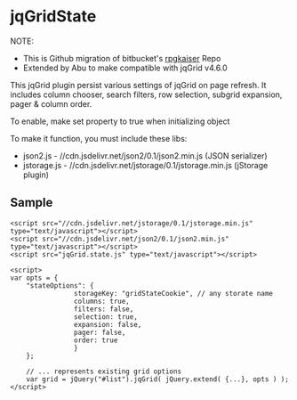 jqGridState
===========

NOTE:
- This is Github migration of bitbucket's [rpgkaiser](https://bitbucket.org/rpgkaiser/jqgridstate) Repo
- Extended by Abu to make compatible with jqGrid v4.6.0

This jqGrid plugin persist various settings of jqGrid on page refresh. 
It includes column chooser, search filters, row selection, subgrid expansion, pager & column order.

To enable, make set property to true when initializing object

To make it function, you must include these libs:

- json2.js - //cdn.jsdelivr.net/json2/0.1/json2.min.js (JSON serializer)
- jstorage.js - //cdn.jsdelivr.net/jstorage/0.1/jstorage.min.js (jStorage plugin)

Sample
------
	<script src="//cdn.jsdelivr.net/jstorage/0.1/jstorage.min.js" type="text/javascript"></script>	
	<script src="//cdn.jsdelivr.net/json2/0.1/json2.min.js" type="text/javascript"></script>	
	<script src="jqGrid.state.js" type="text/javascript"></script>	
	
	<script>
	var opts = {
		"stateOptions": {         
					storageKey: "gridStateCookie", // any storate name
					columns: true,
					filters: false,
					selection: true,
					expansion: false,					
					pager: false,
					order: true
					}
		};
		
		// ... represents existing grid options
		var grid = jQuery("#list").jqGrid( jQuery.extend( {...}, opts ) );
	</script>	
